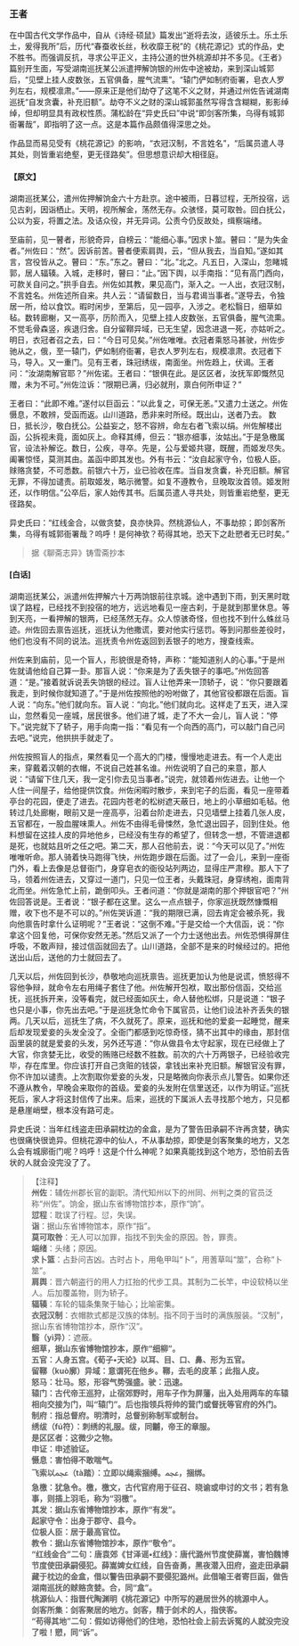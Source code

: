 <script type="text/javascript">
    var head = document.getElementsByTagName('head')[0];
    cssURL = '/public/liao.css';
    linkTag = document.createElement('link');
    linkTag.href = cssURL;
    linkTag.setAttribute('type','text/css');
    linkTag.setAttribute('rel','stylesheet');
    head.appendChild(linkTag);
</script>
### 王者

在中国古代文学作品中，自从《诗经·硕鼠》篇发出“逝将去汝，适彼乐土。乐土乐土，爰得我所”后，历代“春蚕收长丝，秋收靡王税”的《桃花源记》式的作品，史不胜书。而强调反抗，寻求公平正义，主持公道的世外桃源却并不多见。《王者》篇别开生面，写受湖南巡抚某公派遣押解饷银的州佐中途被劫，来到深山城郭后，“见壁上挂人皮数张，五官俱备，腥气流熏”。“辕门俨如制府衙署，皂衣人罗列左右，规模凛肃。”——原来正是他们劫夺了这笔不义之财，并通过州佐告诫湖南巡抚“自发贪囊，补充旧额”。劫夺不义之财的深山城郭虽然写得含含糊糊，影影绰绰，但却明显具有政权性质。蒲松龄在“异史氏曰”中说“即剑客所集，乌得有城郭衙署哉”，即指明了这一点。这是本篇作品颇值得深思之处。

作品显而易见受有《桃花源记》的影响，“衣冠汉制，不言姓名”，“后属员遣人寻其处，则皆重岩绝壑，更无径路矣”。但思想意识却大相径庭。

#### 【原文】
<section>
湖南巡抚某公，遣州佐押解饷金六十方赴京。途中被雨，日暮愆程，无所投宿，远见古刹，因诣栖止。天明，视所解金，荡然无存。众骇怪，莫可取咎。回白抚公，公以为妄，将置之法。及诘众役，并无异词。公责今仍反故处，缉察端绪。

至庙前，见一瞽者，形貌奇异，自榜云：“能细心事。”因求卜筮。瞽曰：“是为失金者。”州佐曰：“然”。因诉前苦。瞽者便索肩舆，云，“但从我去，当自知。”遂如其言，宫役皆从之。瞽曰：“东。”东之。瞽曰：“北。”北之。凡五日，入深山，忽睹城郭，居人辐辏。入城，走移时，瞽曰：“止。”因下舆，以手南指：“见有高门西向，可款关自问之。”拱手自去。州佐如其教，果见高门，渐入之。一人出，衣冠汉制，不言姓名。州佐述所自来。共人云：“请留数日，当与君谒当事者。”遂导去，令独居一所，给以食饮。暇时闲步，至第后，见一园亭，入涉之。老松翳日，细草如毡。数转廊榭，又一高亭，历阶而入，见壁上挂人皮数张，五官俱备，腥气流熏。不觉毛骨森竖，疾退归舍。自分留鞹异域，已无生望，因念进退一死，亦姑听之。明日，衣冠者召之去，曰：“今日可见矣。”州佐唯唯。衣冠者乘怒马甚驶，州佐步驰从之，俄，至一辕门，俨如制府衙署，皂衣人罗列左右，规模凛肃。衣冠者下马，导入。又一重门。见有王者，珠冠绣绂，南面坐。州佐趋上，伏谒。王者问：“汝湖南解官耶？”州佐诺。王者曰：“银俱在此。是区区者，汝抚军即慨然见赠，未为不可。”州佐泣诉：“限期已满，归必就刑，禀白何所申证？”

王者曰：“此即不难。”遂付以巨函云：“以此复之，可保无恙。”又遣力土送之。州佐慑息，不敢辨，受函而返。山川道路，悉非来时所经。既出山，送者乃去。
数日，抵长沙，敬白抚公。公益妄之，怒不容辨，命左右者飞索以绢。州佐解楼出函，公拆视未竟，面如灰上。命释其缚，但云：“银亦细事，汝姑出。”于是急檄属官，设法补解讫。数日，公疾，寻卒。先是，公与爱姬共寝，既醒，而姬发尽失。阖署惊怪，莫测其由。盖函中即其发也。外有书云：“汝自起家守令，位极人臣。赇赂贪婪，不可悉数。前银六十万，业已验收在库。当自发贪囊，补充旧额。解官无罪，不得加谴责。前取姬发，略示微警。如复不遵教令，旦晚取汝首领。姬发附还，以作明信。”公卒后，家人始传其书。后属员遣人寻共处，则皆重岩绝壑，更无径路矣。

异史氏曰：“红线金合，以做贪婪，良亦快异。然桃源仙人，不事劫掠；即剑客所集，乌得有城郭衙署哉？呜呼！是何神欤？苟得其地，恐天下之赴愬者无已时矣。”

</section>

> 据《聊斋志异》铸雪斋抄本

#### [白话]
<aside>

湖南巡抚某公，派遣州佐押解六十万两饷银前往京城。途中遇到下雨，到天黑时耽误了路程，已经找不到投宿的地方，远远地看见一座古刹，于是就到那里休息。等到天亮，一看押解的银两，已经荡然无存。众人惊骇奇怪，但也找不到什么蛛丝马迹。州佐回去禀告巡抚，巡抚认为他撒谎，要对他实行惩罚。等到问那些差役时，他们也没有不同的说法。巡抚责令州佐返回到丢银子的地方，搜查线索。

州佐来到庙前，见一个盲人，形貌很是奇特，声称：“能知道别人的心事。”于是州佐就请他给自己算一卦。那盲人说：“你来是为了丢失银子的事吧。”州佐回答道：“是。”接着就诉说丢失饷银的经过。盲人让他弄来一顶轿子，说：“你只要跟着我走，到时候你就知道了。”于是州佐按照他的吩咐做了，其他官役都跟在后面。盲人说：“向东。”他们就向东。盲人说：“向北。”他们就向北。这样走了五天，进入深山，忽然看见一座城，居民很多。他们进了城，走了不大一会儿，盲人说：“停下。”说完就下了轿子，用手向南一指：“看见有一个向西的高门，可以敲门自己问去吧。”说完，他拱拱手就走了。

州佐按照盲人的指点，果然看见一个高大的门楼，慢慢地走进去。有一个人走出来，穿戴着汉朝的衣帽，不说自己姓甚名谁。州佐说明了自己的来意，那人说：“请留下住几天，我一定引你去见当事者。”说完，就领着州佐进去。让他一个人住一间屋子，给他提供饮食。州佐闲暇时散步，来到宅子的后面，看见一座带着亭台的花园，便走了进去。花园内苍老的松树遮天蔽日，地上的小草细如毛毡。他转过几处廊榭，眼前又是一座高亭，沿着台阶走进去，只见墙壁上挂着几张人皮，五官都在，一股血腥味熏人。州佐不由得毛骨悚然，急忙退出园子，回到住处。他料想留在这挂人皮的异地他乡，已经没有生存的希望了，但转念一想，不管进退都是死，也就姑且听之任之吧。第二天，那人召他前去，说：“今天可以见了。”州佐唯唯听命。那人骑着快马跑得飞快，州佐跑步跟在后面。过了一会儿，来到一座衙门外，看上去像是总督衙门，身穿皂衣的衙役站列两边，显得庄严肃穆。那人下了马，领着州佐进去，又穿过一道门，只见一位王者，头戴珠冠，身穿绣袍，面南背北而坐。州佐急忙上前，跪倒叩头。王者问道：“你就是湖南的那个押银官吧？”州佐回答说是。王者说：“银子都在这里。这么一点点银子，你家巡抚既然慷慨相赠，收下也不是不可以的。”州佐哭诉道：“我的期限已满，回去肯定会被杀死，我向他禀告时拿什么证明呢？”王者说：“这倒不难。”于是交给一个大信函，说：“你拿这个回复他，可保你安然无恙。”然后又派了一个力士送他出去。州佐恐惧得屏住呼吸，不敢声辩，接过信函就回去了。山川道路，全部不是来的时候经过的。把他送出山后，送他的力士就回去了。

几天以后，州佐回到长沙，恭敬地向巡抚禀告。巡抚更加认为他是说谎，愤怒得不容他争辩，就命令左右用绳子套住了他。州佐解开包袱，取出那份信函，交给巡抚，巡抚拆开来，没等看完，就已经面如灰土，命人替他松绑，只是说道：“银子也只是小事，你先出去吧。”于是巡抚急忙命令下属官员，让他们设法补齐丢失的银两。几天以后，巡抚生了病，不久就死了。原来，巡抚和他的爱妾一起睡觉，醒来后却发现爱妾的头发全没了。全衙门都感到吃惊奇怪，猜不出其中的缘由，那封信函里装的就是爱妾的头发，另外还写道：“你从做县令太守起家，现在已经做上了大官，你贪婪无比，收受的贿赂已经数不胜数。前次的六十万两银子，已经验收完毕，存在库里。你应该打开自己贪赃的钱袋，拿钱出来补充旧额。解银官没有罪，你不许加以谴责。上次割取你爱妾的头发，只是略微向你表示点儿警告。如果你还不遵从教令，早晚会来取你的首级。爱妾的头发附在信里送还，以作为明证。”巡抚死后，家人才将这封信传了出来。后来，巡抚的下属派人去寻找那个地方，只见都是悬崖峭壁，根本没有路可走。

异史氏说：当年红线盗走田承嗣枕边的金盒，是为了警告田承嗣不许再贪婪，确实也很痛快很诡异。但桃花源中的仙人，不从事劫掠，即使是剑客聚集的地方，又怎么会有城廓衙门呢？呜呼！这是个什么神呢？如果真能找到这个地方，恐怕前去告状的人就会没完没了了。

</aside>

> 【注释】  
<b>州佐</b>：辅佐州郡长官的副职。清代知州以下的州同、州判之类的官员泛称“州佐”。饷金，据山东省博物馆抄本，原作“饷”。  
<b>愆程</b>：耽误了行程。愆，失误。  
<b>诣</b>：据山东省博物馆本，原作“指”。  
<b>莫可取咎</b>：无人可以加罪，指找不到失金的原因。咎，罪责。  
<b>端绪</b>：头绪；原因。  
<b>求卜篮</b>：占卦问吉凶。古时占卜，用龟甲叫“卜”，用蓍草叫“筮”，合称“卜筮”。  
<b>肩舆</b>：晋六朝盗行的用人力扛抬的代步工具。其制为二长竿，中设软椅以坐人。后加覆盖物，则为轿子。  
<b>辐辏</b>：车轮的辐条集聚于轴心；比喻密集。  
<b>衣冠汉制</b>：衣帽款式都是汉族的体制。指不同于当时的满族服装。“汉制”，据山东省博物馆抄本，原作“汉”。  
<b>翳（yì异）</b>：遮蔽。  
<b>细草，据山东省博物馆抄本，原作“细柳”。  
<b>五官</b>：人身五宫。《荀子•天论》以耳、目、口、鼻、形为五官。  
<b>留鞹（kuò廓）异域</b>：意谓死在他乡。鞹，去毛的皮革；此指人皮。  
<b>怒马</b>：壮马。怒，形容气势强盛。驶：迅速。  
<b>辕门</b>：古代帝王巡狩，止宿郊野时，用车子作为屏藩，出入处用两车的车辕相向交接为门，叫“辕门”。后也指领兵将帅的营门或督抚等官府的外门。  
<b>制府</b>：指总督府。明清时，总督别称制军或制台。  
<b>绣绂（fú符）</b>：刺绣的礼服。绂，同黼，帝王的章服。  
<b>是区区者</b>：这微少之物。  
<b>申证</b>：申述验证。  
<b>慑息</b>：害怕得不敢喘气。  
<b>飞索以ﷄ（tà踏）</b>：立即以绳索捆缚。ﷄ，捆绑。  
<b>急檄</b>：犹急令。檄，檄文，古代官府用于征召、晓谕或申讨的文书；若有急事，则插上羽毛，称为“羽檄”。  
<b>其发</b>：据山东省博物馆抄本，原作“有发”。  
<b>起家守令</b>：出身于郡守、县今。  
<b>位极人臣</b>：居于最高官位。  
<b>教令</b>：据山东省博物馆抄本，原作“敬令”。  
<b>“红线金合”二句</b>：唐袁郊《甘泽谣•红线》：唐代潞州节度使薛嵩，害怕魏博节度使田承嗣侵犯。薛嵩婢女红线，自告奋勇，黑夜潜入田府，盗走田承嗣藏于枕边的金盒，借以警告田承嗣不要侵犯潞州。此借喻王者寄巨函，做告湖南巡抚的赇赂贪婪。合，同“盒”。  
<b>桃源仙人</b>：指晋代陶渊明《桃花源记》中所写的避居世外的桃源中人。  
<b>剑客所集</b>：剑客聚居的地方。剑客，精于剑术的人，指侠客。  
<b>“苟得其地”二句</b>：假如访得他们的住地，恐怕社会上前去诉冤的人就没完没了啦！愬，同“诉”。  
